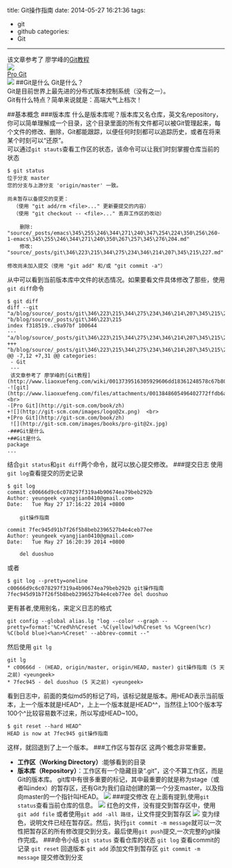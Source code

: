 title: Git操作指南
date: 2014-05-27 16:21:36
tags:
- git
- github
categories:
- Git
---
该文章参考了 廖学峰的[Git教程](http://www.liaoxuefeng.com/wiki/0013739516305929606dd18361248578c67b8067c8c017b000)  
![](http://git-scm.com/images/logo@2x.png)  <br>
[Pro Git](http://git-scm.com/book/zh)  
![](http://git-scm.com/images/books/pro-git@2x.jpg)
##Git是什么
Git是什么？  
Git是目前世界上最先进的分布式版本控制系统（没有之一）。  
Git有什么特点？简单来说就是：高端大气上档次！

<!-- more -->

##基本概念
###版本库
什么是版本库呢？版本库又名仓库，英文名repository，你可以简单理解成一个目录，这个目录里面的所有文件都可以被Git管理起来，每个文件的修改、删除，Git都能跟踪，以便任何时刻都可以追踪历史，或者在将来某个时刻可以“还原”。  
可以通过`git stauts`查看工作区的状态，该命令可以让我们时刻掌握仓库当前的状态
```
$ git status
位于分支 master
您的分支与上游分支 'origin/master' 一致。

尚未暂存以备提交的变更：
  （使用 "git add/rm <file>..." 更新要提交的内容）
  （使用 "git checkout -- <file>..." 丢弃工作区的改动）

	删除:         "source/_posts/emacs\345\255\246\344\271\240\347\254\224\350\256\260-1-emacs\345\255\246\344\271\240\350\267\257\345\276\204.md"
	修改:         "source/_posts/git\346\223\215\344\275\234\346\214\207\345\215\227.md"

修改尚未加入提交（使用 "git add" 和/或 "git commit -a"）

```
从中可以看到当前版本库中文件的状态情况。如果要看文件具体修改了那些，使用`git diff`命令  
```
$ git diff
diff --git "a/blog/source/_posts/git\346\223\215\344\275\234\346\214\207\345\215\227.md" "b/blog/source/_posts/git\346\223\215
index f318519..c9a97bf 100644
--- "a/blog/source/_posts/git\346\223\215\344\275\234\346\214\207\345\215\227.md"
+++ "b/blog/source/_posts/git\346\223\215\344\275\234\346\214\207\345\215\227.md"
@@ -7,12 +7,31 @@ categories:
 - Git
 ---
 该文章参考了 廖学峰的[Git教程](http://www.liaoxuefeng.com/wiki/0013739516305929606dd18361248578c67b8067c8c017b000)  
-![git](http://www.liaoxuefeng.com/files/attachments/0013848605496402772ffdb6ab448deb7eef7baa124171b000/0)  <br>
-[Pro Git](http://git-scm.com/book/zh)
+![](http://git-scm.com/images/logo@2x.png)  <br>
+[Pro Git](http://git-scm.com/book/zh)  
 ![](http://git-scm.com/images/books/pro-git@2x.jpg)
-###Git是什么
+##Git是什么
package
...
```
结合`git status`和`git diff`两个命令，就可以放心提交修改。
###提交日志
使用`git log`查看提交的历史记录
```
$ git log
commit c00666d9c6c078297f319a4b90674ea79beb292b
Author: yeungeek <yangjian0410@gmail.com>
Date:   Tue May 27 17:16:22 2014 +0800

    git操作指南

commit 7fec945d91b7f26f5b8beb2396527b4e4ceb77ee
Author: yeungeek <yangjian0410@gmail.com>
Date:   Tue May 27 16:20:39 2014 +0800

    del duoshuo
```
或者
```
$ git log --pretty=oneline
c00666d9c6c078297f319a4b90674ea79beb292b git操作指南
7fec945d91b7f26f5b8beb2396527b4e4ceb77ee del duoshuo
```
更有甚者,使用别名，来定义日志的格式
```
git config --global alias.lg "log --color --graph --pretty=format:'%Cred%h%Creset -%C(yellow)%d%Creset %s %Cgreen(%cr) %C(bold blue)<%an>%Creset' --abbrev-commit --"
```
然后使用 `git lg`
```
git lg
* c00666d - (HEAD, origin/master, origin/HEAD, master) git操作指南 (5 天之前) <yeungeek>
* 7fec945 - del duoshuo (5 天之前) <yeungeek>
```
看到日志中，前面的类似md5的标记了吗，该标记就是版本。用HEAD表示当前版本，上一个版本就是HEAD^，上上一个版本就是HEAD^^，当然往上100个版本写100个^比较容易数不过来，所以写成HEAD~100。  
```
$ git reset --hard HEAD^
HEAD is now at 7fec945 git操作指南
```
这样，就回退到了上一个版本。
###工作区与暂存区
这两个概念非常重要。  
* __工作区（Working Directory）__:能够看到的目录<br/>
* __版本库（Repository）__：工作区有一个隐藏目录“.git”，这个不算工作区，而是Git的版本库。
git库中有很多重要的标记，其中最重要的就是称为stage（或者叫index）的暂存区，还有Git为我们自动创建的第一个分支master，以及指向master的一个指针叫HEAD。
![](http://www.liaoxuefeng.com/files/attachments/001384907702917346729e9afbf4127b6dfbae9207af016000/0)
###提交修改
在上面有提到,使用`git status`查看当前仓库的信息。
![](http://pic.yupoo.com/yeungeek/DNF9fOeQ/medish.jpg)
红色的文件，没有提交到暂存区中，使用`git add file` 或者使用`git add -all 路径`，让文件提交到暂存区
![](http://pic.yupoo.com/yeungeek/DNF9gN2p/medish.jpg)
变为绿色，说明文件已经在暂存区。然后，执行`git commit -m message`就可以一次性把暂存区的所有修改提交到分支。最后使用`git push`提交,一次完整的git操作完成。
###命令小结
`git status` 查看仓库的状态
`git log` 查看commit的记录
`git reset` 回退版本
`git add` 添加文件到暂存区
`git commit -m message` 提交修改到分支
